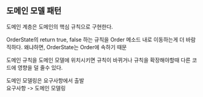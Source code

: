 ## 도메인 모델 패턴
도메인 계층은 도메인의 핵심 규칙으로 구현한다.

OrderState의 return true, false 하는 규칙을 Order 메소드 내로 이동하는게 더 바람직하다.
왜냐하면, OrderState는 Order에 속하기 때문 


도메인 규칙을 도메인 모델에 위치시키면 규칙이 바뀌거나 규칙을 확장해야할때 다른 코드에 영향을 덜 줄수 있다.

도메인 모델링은 요구사항에서 출발 <br>요구사항 -> 도메인 모델링

